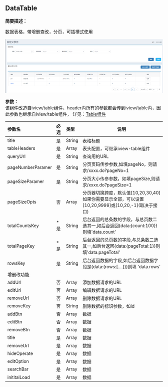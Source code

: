## DataTable

**简要描述：**

数据表格，带增删查改，分页，可插槽式使用

![](/assets/data-table.png)

**参数：**  
该组件改造自iview/table组件，header内所有的参数都会传到iview/table内，因此参数也继承自iview/table组件，
详见：[Table组件](https://www.iviewui.com/components/table "Table组件")

| 参数名 | 必选 | 类型 | 说明 |
| :--- | :--- | :--- | --- |
| title | 是 | String | 表格标题 |
| tableHeaders | 是 | Array | 表头配置，可继承iview-table组件 |
| queryUrl | 是 | String | 查询用的URL |
| pageNumberParamer| 是 | String | 分页页码传参参数,如填pageNo，则请求/xxxx.do?pageNo=1 |
| pageSizeParamer| 是 | String | 分页大小传参参数，如填pageSize,则请求/xxxx.do?pageSize=1 |
| pageSizeOpts| 否 | Array | 分页器切换跨度，默认值[10,20,30,40]如果你需要显示全部，可以设置[10,20,9999]或\[10,20,-1\]\(取决于接口\) |
| totalCountsKey| *是 | String | 后台返回的总条数的字段，与总页数二选其一,如后台返回{data:{count:100}}则填'data.count' |
| totalPageKey | *是 | String | 后台返回的总页数的字段,与总条数二选其一,如后台返回{data:{pageTotal:1}}则填'data.pageTotal' |
| rowsKey| 是 | String | 后台返回数据的字段,如后台返回数据字段是{data:{rows:[....]}}则填 'data.rows' |
| 增删改功能| |   |  |
| addUrl| 否 | Array | 添加数据请求的URL |
| editUrl| 否 | Array | 编辑数据请求的URL |
| removeUrl| 否 | Array | 删除数据请求的URL |
| removeKey| 否 | String | 删除数据的标识参数，如id |
| addBtn| 否 | Array | 数据 |
| editBtn| 否 | Array | 数据 |
| removeBtn| 否 | Array | 数据 |
| title | 是 | Array | 数据 |
| removeUrl| 是 | Array | 数据 |
| hideOperate| 是 | Array | 数据 |
| editOption| 是 | Array | 数据 |
| searchBar| 是 | Array | 数据 |
| inititalLoad| 是 | Array | 数据 |






































































































































































































































































































































































































































































































































































































































































































































































































































































































































































































































































